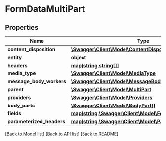 # FormDataMultiPart

## Properties
Name | Type | Description | Notes
------------ | ------------- | ------------- | -------------
**content_disposition** | [**\Swagger\Client\Model\ContentDisposition**](ContentDisposition.md) |  | [optional] 
**entity** | **object** |  | [optional] 
**headers** | [**map[string,string[]]**](array.md) |  | [optional] 
**media_type** | [**\Swagger\Client\Model\MediaType**](MediaType.md) |  | [optional] 
**message_body_workers** | [**\Swagger\Client\Model\MessageBodyWorkers**](MessageBodyWorkers.md) |  | [optional] 
**parent** | [**\Swagger\Client\Model\MultiPart**](MultiPart.md) |  | [optional] 
**providers** | [**\Swagger\Client\Model\Providers**](Providers.md) |  | [optional] 
**body_parts** | [**\Swagger\Client\Model\BodyPart[]**](BodyPart.md) |  | [optional] 
**fields** | [**map[string,\Swagger\Client\Model\FormDataBodyPart[]]**](array.md) |  | [optional] 
**parameterized_headers** | [**map[string,\Swagger\Client\Model\ParameterizedHeader[]]**](array.md) |  | [optional] 

[[Back to Model list]](../../README.md#documentation-for-models) [[Back to API list]](../../README.md#documentation-for-api-endpoints) [[Back to README]](../../README.md)


